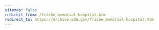 ```yaml
---
sitemap: false 
redirect_from: /frisbe_memorial-hospital.htm 
redirect_to: https://archive.ada.gov/frisbe_memorial-hospital.htm 
---
```

